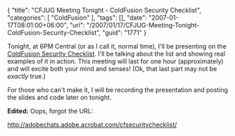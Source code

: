 {
	"title": "CFJUG Meeting Tonight - ColdFusion Security Checklist",
	"categories": [
		"ColdFusion"
	],
	"tags": [],
	"date": "2007-01-17T08:01:00+06:00",
	"url": "/2007/01/17/CFJUG-Meeting-Tonight-ColdFusion-Security-Checklist",
	"guid": "1771"
}

Tonight, at 6PM Central (or as I call it, normal time), I'll be presenting on the <a href="http://ray.camdenfamily.com/coldfusionsecuritychecklist.cfm">ColdFusion Security Checklist</a>. I'll be talking about the list and showing real examples of it in action. This meeting will last for one hour (approximately) and will excite both your mind and senses! (Ok, that last part may not be <i>exactly</i> true.)

For those who can't make it, I will be recording the presentation and posting the slides and code later on tonight.

<b>Edited:</b> Oops, forgot the URL:

<a href="http://adobechats.adobe.acrobat.com/cfsecuritychecklist/">http://adobechats.adobe.acrobat.com/cfsecuritychecklist/</a>